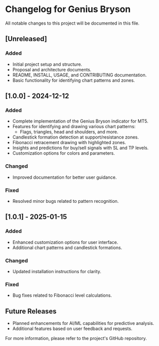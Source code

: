 # Changelog for Genius Bryson

All notable changes to this project will be documented in this file.

## [Unreleased]
### Added
- Initial project setup and structure.
- Proposal and architecture documents.
- README, INSTALL, USAGE, and CONTRIBUTING documentation.
- Basic functionality for identifying chart patterns and zones.

## [1.0.0] - 2024-12-12
### Added
- Complete implementation of the Genius Bryson indicator for MT5.
- Features for identifying and drawing various chart patterns:
  - Flags, triangles, head and shoulders, and more.
- Candlestick formation detection at support/resistance zones.
- Fibonacci retracement drawing with highlighted zones.
- Insights and predictions for buy/sell signals with SL and TP levels.
- Customization options for colors and parameters.

### Changed
- Improved documentation for better user guidance.

### Fixed
- Resolved minor bugs related to pattern recognition.

## [1.0.1] - 2025-01-15
### Added
- Enhanced customization options for user interface.
- Additional chart patterns and candlestick formations.

### Changed
- Updated installation instructions for clarity.

### Fixed
- Bug fixes related to Fibonacci level calculations.

## Future Releases
- Planned enhancements for AI/ML capabilities for predictive analysis.
- Additional features based on user feedback and requests.

For more information, please refer to the project's GitHub repository.
